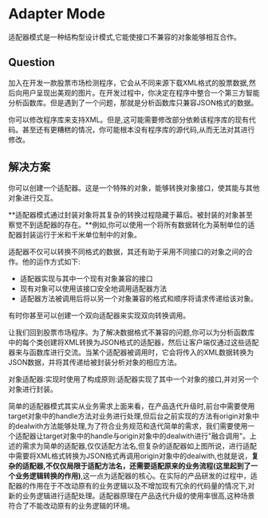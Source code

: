 # Adapter Mode

适配器模式是一种结构型设计模式,它能使接口不兼容的对象能够相互合作。

## Question

加入在开发一款股票市场检测程序，它会从不同来源下载XML格式的股票数据,然后向用户呈现出美观的图片。在开发过程中，你决定在程序中整合一个第三方智能分析函数库。但是遇到了一个问题，那就是分析函数库只兼容JSON格式的数据。

你可以修改程序库来支持XML。但是,这可能需要修改部分依赖该程序库的现有代码。甚至还有更糟糕的情况，你可能根本没有程序库的源代码,从而无法对其进行修改。

## 解决方案

你可以创建一个适配器。这是一个特殊的对象，能够转换对象接口，使其能与其他对象进行交互。

**适配器模式通过封装对象将其复杂的转换过程隐藏于幕后。被封装的对象甚至察觉不到适配器的存在。**例如,你可以使用一个将所有数据转化为英制单位的适配器封装运行于米和千米单位制中的对象。

适配器不仅可以转换不同格式的数据，其还有助于采用不同接口的对象之间的合作。他的运作方式如下:

+ 适配器实现与其中一个现有对象兼容的接口
+ 现有对象可以使用该接口安全地调用适配器方法
+ 适配器方法被调用后将以另一个对象兼容的格式和顺序将请求传递给该对象。


有时你甚至可以创建一个双向适配器来实现双向转换调用。


让我们回到股票市场程序。为了解决数据格式不兼容的问题,你可以为分析函数库中的每个类创建将XML转换为JSON格式的适配器，然后让客户端仅通过这些适配器来与函数库进行交流。当某个适配器被调用时，它会将传入的XML数据转换为JSON数据，并将其传递给被封装分析对象的相应方法。

对象适配器:实现时使用了构成原则:适配器实现了其中一个对象的接口,并对另一个对象进行封装。


简单的适配器模式其实从业务需求上面来看，在产品迭代升级时,前台中需要使用target对象中的handle方法对业务进行处理,但后台之前实现的方法有origin对象中的dealwith方法能够处理,为了符合业务规范和迭代简单的需求，我们需要使用一个适配器让target对象中的handle与origin对象中的dealwith进行"融合调用"。上述的需求为简单的适配器,仅仅适配方法名,但复杂的适配器如上图所说，进行适配中需要将XML格式转换为JSON格式再调用origin对象中的dealwith,也就是说，**复杂的适配器,不仅仅局限于适配方法名，还需要适配原来的业务流程(这里起到了一个业务逻辑转换的作用)**,这一点为适配器的核心。在实际的产品研发的过程中，适配器的作用在于不改动原有的业务逻辑以及不增加现有冗余的代码量的情况下,对新的业务逻辑进行适配处理。适配器原理在产品迭代升级的使用率很高,这种场景符合了不能改动原有的业务逻辑的环境。

